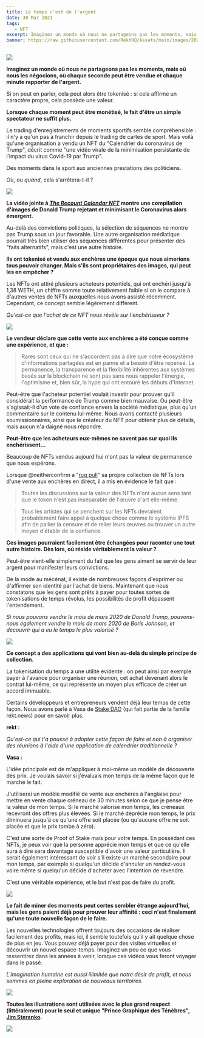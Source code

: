 ```yaml
---
title: Le temps c'est de l'argent
date: 30 Mar 2021
tags:
   - NFT
excerpt: Imaginez un monde où nous ne partageons pas les moments, mais où nous les négocions, où chaque seconde peut être vendue et chaque minute rapporter de l'argent. Si on peut en parler, cela peut alors être tokenisé, si cela affirme un caractère propre, cela possède une valeur. Lorsque chaque moment peut être monétisé, le fait d'être un simple spectateur ne suffit plus.
banner: https://raw.githubusercontent.com/RektHQ/Assets/main/images/2021/03/time-header.png
---
```

![](https://raw.githubusercontent.com/RektHQ/Assets/main/images/2021/03/time-header.png)

**Imaginez un monde où nous ne partageons pas les moments, mais où nous les négocions, où chaque seconde peut être vendue et chaque minute rapporter de l'argent.**

Si on peut en parler, cela peut alors être tokenisé : si cela affirme un caractère propre, cela possède une valeur.

**Lorsque chaque moment peut être monétisé, le fait d'être un simple spectateur ne suffit plus.**

Le trading d'enregistrements de moments sportifs semble compréhensible : il n'y a qu'un pas à franchir depuis le trading de cartes de sport. Mais voilà qu'une organisation a vendu un NFT du "Calendrier du coronavirus de Trump", décrit comme "une vidéo virale de la minimisation persistante de l’impact du virus Covid-19 par Trump".

Des moments dans le sport aux anciennes prestations des politiciens.

Où, ou _quand_, cela s'arrêtera-t-il ?

![](https://raw.githubusercontent.com/RektHQ/Assets/main/images/2021/03/time-becomedeath.png)

**La vidéo jointe à [_The Recount Calendar NFT_](https://therecount.com/calendar-nft) montre une compilation d'images de Donald Trump rejetant et minimisant le Coronavirus alors émergent.**

Au-delà des convictions politiques, la sélection de séquences ne montre pas Trump sous un jour favorable. Une autre organisation médiatique pourrait très bien utiliser des séquences différentes pour présenter des "faits alternatifs", mais c'est une autre histoire.

**Ils ont tokenisé et vendu aux enchères une époque que nous aimerions tous pouvoir changer. Mais s'ils sont propriétaires des images, qui peut les en empêcher ?**

Les NFTs ont attiré plusieurs acheteurs potentiels, qui ont enchéri jusqu'à 1,38 WETH, un chiffre somme toute relativement faible si on le compare à d'autres ventes de NFTs auxquelles nous avons assisté récemment. Cependant, ce concept semble légèrement différent.

_Qu'est-ce que l'achat de ce NFT nous révèle sur l'enchérisseur ?_

![](https://raw.githubusercontent.com/RektHQ/Assets/main/images/2021/03/time-sands-linebreak.png)

**Le vendeur déclare que cette vente aux enchères a été conçue comme une expérience, et que :**

> Rares sont ceux qui ne s'accordent pas à dire que notre écosystème d'informations partagées est en panne et a besoin d'être repensé. La permanence, la transparence et la flexibilité inhérentes aux systèmes basés sur la blockchain ne sont pas sans nous rappeler l'énergie, l'optimisme et, bien sûr, la hype qui ont entouré les débuts d'Internet.

Peut-être que l'acheteur potentiel voulait investir pour prouver qu'il considérait la performance de Trump comme bien mauvaise. Ou peut-être s'agissait-il d'un vote de confiance envers la société médiatique, plus qu'un commentaire sur le contenu lui-même. Nous avons contacté plusieurs soumissionnaires, ainsi que le créateur du NFT pour obtenir plus de détails, mais aucun n'a daigné nous répondre.

**Peut-être que les acheteurs eux-mêmes ne savent pas sur quoi ils enchérissent…**

Beaucoup de NFTs vendus aujourd'hui n'ont pas la valeur de permanence que nous espérons.

Lorsque @neitherconfirm a "[rug pull](https://twitter.com/neitherconfirm/status/1369285946198396928?s=20)" sa propre collection de NFTs lors d'une vente aux enchères en direct, il a mis en évidence le fait que :

> Toutes les discussions sur la valeur des NFTs n'ont aucun sens tant que le token n'est pas inséparable de l'œuvre d'art elle-même.

> Tous les artistes qui se penchent sur les NFTs devraient probablement faire appel à quelque chose comme le système IPFS afin de pallier la censure et de relier leurs œuvres ou trouver un autre moyen d'établir de la confiance.

**Ces images pourraient facilement être échangées pour raconter une tout autre histoire. Dès lors, où réside véritablement la valeur ?**

Peut-être vient-elle simplement du fait que les gens aiment se servir de leur argent pour manifester leurs convictions.

De la mode au mécénat, il existe de nombreuses façons d'exprimer ou d'affirmer son identité par l'achat de biens. Maintenant que nous constatons que les gens sont prêts à payer pour toutes sortes de tokenisations de temps révolus, les possibilités de profit dépassent l'entendement.

_Si nous pouvons vendre le mois de mars 2020 de Donald Trump, pouvons-nous également vendre le mois de mars 2020 de Boris Johnson, et découvrir qui a eu le temps le plus valorisé ?_

![](https://raw.githubusercontent.com/RektHQ/Assets/main/images/2021/03/timeismoney-linebreak.png)

**Ce concept a des applications qui vont bien au-delà du simple principe de collection.**

La tokenisation du temps a une utilité évidente : on peut ainsi par exemple payer à l'avance pour organiser une réunion, cet achat devenant alors le contrat lui-même, ce qui représente un moyen plus efficace de créer un accord immuable.

Certains développeurs et entrepreneurs vendent déjà leur temps de cette façon. Nous avons parlé à Vasa de [Stake DAO](https://stakedao.org/) (qui fait partie de la famille rekt.news) pour en savoir plus.

**rekt :**

_Qu'est-ce qui t'a poussé à adopter cette façon de faire et non à organiser des réunions à l'aide d'une application de calendrier traditionnelle ?_

**Vasa :**

L'idée principale est de m'appliquer à moi-même un modèle de découverte des prix. Je voulais savoir si j'évaluais mon temps de la même façon que le marché le fait.

J'utiliserai un modèle modifié de vente aux enchères à l'anglaise pour mettre en vente chaque créneau de 30 minutes selon ce que je pense être la valeur de mon temps. Si le marché valorise mon temps, les créneaux recevront des offres plus élevées. Si le marché déprécie mon temps, le prix diminuera jusqu'à ce qu'une offre soit placée (ou qu'aucune offre ne soit placée et que le prix tombe à zéro).

C'est une sorte de Proof of Stake mais pour votre temps. En possédant ces NFTs, je peux voir que la personne apprécie mon temps et que ce qu'elle aura à dire sera davantage susceptible d'avoir une valeur particulière. Il serait également intéressant de voir s'il existe un marché secondaire pour mon temps, par exemple si quelqu'un décide d'annuler un rendez-vous voire même si quelqu'un décide d'acheter avec l'intention de revendre.

C'est une véritable expérience, et le but n'est pas de faire du profit.

![](https://raw.githubusercontent.com/RektHQ/Assets/main/images/2021/03/moneyistime-linebreak.png)

**Le fait de miner des moments peut certes sembler étrange aujourd'hui, mais les gens paient déjà pour prouver leur affinité : ceci n'est finalement qu'une toute nouvelle façon de le faire.**

Les nouvelles technologies offrent toujours des occasions de réaliser facilement des profits, mais ici, il semble toutefois qu'il y ait quelque chose de plus en jeu.
Vous pouvez déjà payer pour des visites virtuelles et découvrir un nouvel espace-temps. Imaginez un peu ce que vous ressentirez dans les années à venir, lorsque ces vidéos vous feront voyager dans le passé.

_L'imagination humaine est aussi illimitée que notre désir de profit, et nous sommes en pleine exploration de nouveaux territoires._

![](https://raw.githubusercontent.com/RektHQ/Assets/main/images/2021/03/time-conclusion.png)

**Toutes les illustrations sont utilisées avec le plus grand respect (littéralement) pour le seul et unique "Prince Graphique des Ténèbres", [Jim Steranko](https://twitter.com/iamsteranko?).**

![](https://raw.githubusercontent.com/RektHQ/Assets/main/images/2021/03/rekt-linebreak.png)
